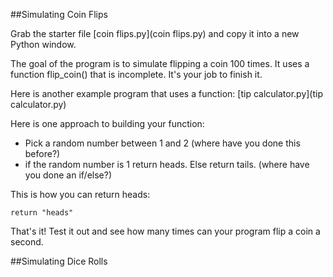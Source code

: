 ##Simulating Coin Flips

Grab the starter file [coin flips.py](coin flips.py) and copy it into a new Python window.

The goal of the program is to simulate flipping a coin 100 times. It uses a function flip_coin() that is incomplete. It's your job to finish it.

Here is another example program that uses a function: [tip calculator.py](tip calculator.py)

Here is one approach to building your function:
* Pick a random number between 1 and 2 (where have you done this before?)
* if the random number is 1 return heads. Else return tails. (where have you done an if/else?)

This is how you can return heads:

    return "heads"

That's it! Test it out and see how many times can your program flip a coin a second.

##Simulating Dice Rolls



